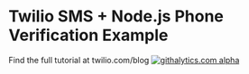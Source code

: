 Twilio SMS + Node.js Phone Verification Example
===========================

Find the full tutorial at twilio.com/blog
[![githalytics.com alpha](https://cruel-carlota.pagodabox.com/848708d76bbde038f2166fc62756d656 "githalytics.com")](http://githalytics.com/jonmarkgo/TwilioNodePhoneVerification)
